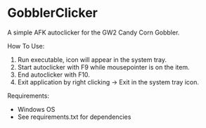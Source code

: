 # GobblerClicker
A simple AFK autoclicker for the GW2 Candy Corn Gobbler. 

How To Use:
1. Run executable, icon will appear in the system tray.
2. Start autoclicker with F9 while mousepointer is on the item.
3. End autoclicker with F10.
4. Exit application by right clicking -> Exit in the system tray icon.

Requirements:
- Windows OS
- See requirements.txt for dependencies